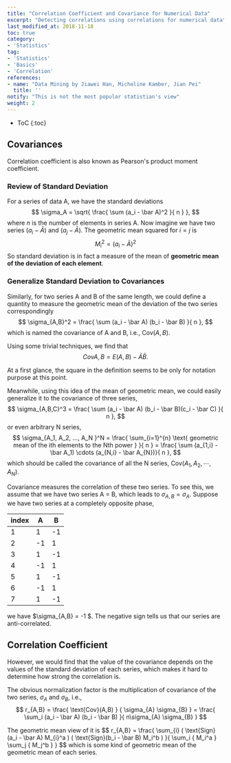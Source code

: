 ```yaml
---
title: "Correlation Coefficient and Covariance for Numerical Data"
excerpt: "Detecting correlations using correlations for numerical data"
last_modified_at: 2018-11-18
toc: true
category:
- 'Statistics'
tag:
- 'Statistics'
- 'Basics'
- 'Correlation'
references:
- name: "Data Mining by Jiawei Han, Micheline Kamber, Jian Pei"
  title: ''
notify: "This is not the most popular statistian's view"
weight: 2
---
```


* ToC
{:toc}

## Covariances

<div class="notes--info" markdown="1">
Correlation coefficient is also known as Pearson's product moment coefficient.
</div>


### Review of Standard Deviation

For a series of data A, we have the standard deviations
$$
\sigma_A = \sqrt{ \frac{ \sum (a_i - \bar A)^2 }{ n } },
$$
where $n$ is the number of elements in series A. Now imagine we have two series
$(a_i - \bar A)$ and $(a_j - \bar A)$. The geometric mean squared for $i=j$ is 
$$
M_i^2 = (a_i - \bar A)^2
$$
So standard deviation is in fact a measure of the mean of **geometric mean of the deviation of each element**.


### Generalize Standard Deviation to Covariances

Similarly, for two series A and B of the same length, we could define a quantity to measure the geometric mean of the deviation of the two series correspondingly
$$
\sigma_{A,B}^2 = \frac{ \sum (a_i - \bar A) (b_i - \bar B) }{ n },
$$
which is named the covariance of A and B, i.e., $\text{Cov} ({A,B})$.

Using some trivial techniques, we find that
$$
Cov{A,B} = E( A,B ) - \bar A \bar B.
$$

<div class="notes--info" markdown="1">

At a first glance, the square in the definition seems to be only for notation purpose at this point.

Meanwhile, using this idea of the mean of geometric mean, we could easily generalize it to the covariance of three series,
$$
\sigma_{A,B,C}^3 = \frac{ \sum (a_i - \bar A) (b_i - \bar B)(c_i - \bar C) }{ n },
$$
or even arbitrary N series,
$$
\sigma_{A_1, A_2, ..., A_N }^N = \frac{ \sum_{i=1}^{n} \text{ geometric mean of the ith elements to the Nth power }  }{ n }  = \frac{ \sum (a_{1,i} - \bar A_1) \cdots (a_{N,i} - \bar A_{N})}{ n },
$$
which should be called the covariance of all the N series, $\text{Cov} ({A_1, A_2,\cdots, A_N })$.
</div>



Covariance measures the correlation of these two series. To see this, we assume that we have two series A = B, which leads to $\sigma_{A,B} = \sigma_{A}$. Suppose we have two series at a completely opposite phase, 

| index | A | B |
|--|---|---|
| 1 | 1 | -1 |
| 2 | -1 | 1 |
| 3 | 1 | -1 |
| 4 | -1 | 1 |
| 5 | 1 | -1 |
| 6 | -1 | 1 |
| 7 | 1 | -1 |

we have $\sigma_{A,B} = -1 $. The negative sign tells us that our series are anti-correlated.

## Correlation Coefficient

However, we would find that the value of the covariance depends on the values of the standard deviation of each series, which makes it hard to determine how strong the correlation is.

The obvious normalization factor is the multiplication of covariance of the two series, $\sigma_A$ and $\sigma_B$, i.e.,
$$
r_{A,B} = \frac{ \text{Cov}(A,B)  } { \sigma_{A} \sigma_{B} } = \frac{ \sum_i (a_i - \bar A) (b_i - \bar B) }{ n\sigma_{A} \sigma_{B} }
$$

<div class="notes--info" markdown="1">
The geometric mean view of it is
$$
r_{A,B} = \frac{ \sum_{i} ( \text{Sign}(a_i - \bar A) M_{i}^a ) ( \text{Sign}(b_i - \bar B) M_i^b ) }{ \sum_i { M_i^a } \sum_j { M_j^b } }
$$
which is some kind of geometric mean of the geometric mean of each series.
</div>